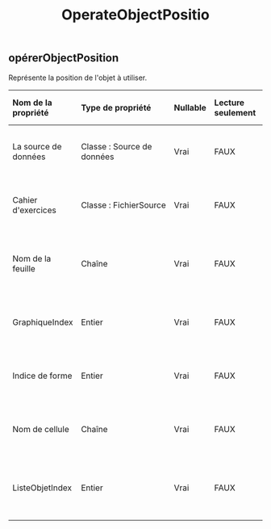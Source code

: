 ﻿---
title: OperateObjectPositio
second_title: Aspose.Cells Cloud Documen
type: docs
url: /fr/specification/model/operateobjectposition/
description: "Aspose.Cells Spécification du modèle cloud : OperateObjectPosition. Gérez sans effort Excel et d'autres feuilles de calcul avec des fonctionnalités telles que l'ouverture, la génération, l'édition, le fractionnement, la fusion, la comparaison et la conversion."
kwords: Excel, Office, feuille de calcul, Cloud REST API, OperateObjectPosition
weight: 50
---
## **opérerObjectPosition**

 Représente la position de l'objet à utiliser.

| Nom de la propriété| Type de propriété| Nullable| Lecture seulement| Valeur par défaut| Description|
|:- |:- |:- |:- |:- |:- |
| La source de données| Classe : Source de données| Vrai| FAUX|| Représente la source de données de l’objet d’exploitation.|
| Cahier d'exercices| Classe : FichierSource| Vrai| FAUX|| Représente la source de données de l’objet d’exploitation.|
| Nom de la feuille| Chaîne| Vrai| FAUX|| Représente le nom de la feuille de calcul de l’objet d’opération.|
| GraphiqueIndex| Entier| Vrai| FAUX|| Représente l’index graphique de l’objet d’opération.|
| Indice de forme| Entier| Vrai| FAUX|| Représente l’indice de forme de l’objet opérationnel.|
| Nom de cellule| Chaîne| Vrai| FAUX|| Représente le nom de cellule de l’objet d’opération.|
| ListeObjetIndex| Entier| Vrai| FAUX|| Représente l'index de l'objet de liste de l'objet d'opération.|

